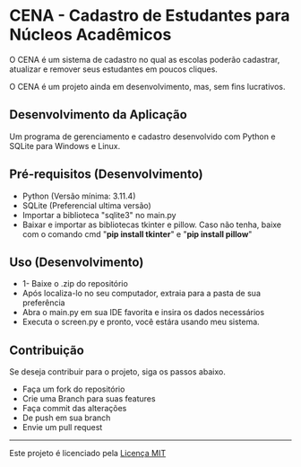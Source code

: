 <h1>CENA - Cadastro de Estudantes para Núcleos Acadêmicos</h1>
  <p>O CENA é um sistema de cadastro no qual as escolas poderão cadastrar, atualizar e remover seus estudantes em poucos cliques.</p>
  <p>O CENA é um projeto ainda em desenvolvimento, mas, sem fins lucrativos.</p>
<h2>Desenvolvimento da Aplicação</h2>
  <p>Um programa de gerenciamento e cadastro desenvolvido com Python e SQLite para Windows e Linux.</p>
<h2>Pré-requisitos (Desenvolvimento)</h2>
<nav>
  <ul>
    <li>Python (Versão mínima: 3.11.4)</li>
    <li>SQLite (Preferencial ultima versão)</li>
    <li>Importar a biblioteca "sqlite3" no main.py</li>
    <li>Baixar e importar as bibliotecas tkinter e pillow. Caso não tenha, baixe com o comando cmd "<b>pip install tkinter</b>" e "<b>pip install pillow</b>"</li>
  </ul>
</nav>
<h2>Uso (Desenvolvimento)</h2>
<nav>
  <ul>
    <li>1- Baixe o .zip do repositório</li>
    <li>Após localiza-lo no seu computador, extraia para a pasta de sua preferência</li>
    <li>Abra o main.py em sua IDE favorita e insira os dados necessários</li>
    <li>Executa o screen.py e pronto, você estára usando meu sistema.</li>
  </ul>
</nav>

<h2>Contribuição</h2>
Se deseja contribuir para o projeto, siga os passos abaixo.
<nav>
  <ul>
    <li>Faça um fork do repositório</li>
    <li>Crie uma Branch para suas features</li>
    <li>Faça commit das alterações</li>
    <li>De push em sua branch</li>
    <li>Envie um pull request</li>
  </ul>
</nav>
<hr>
<p>Este projeto é licenciado pela <a href='LICENSE'>Licença MIT</a></p>

